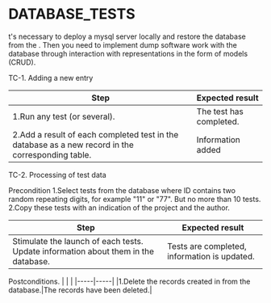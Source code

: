 # DATABASE_TESTS
t's necessary to deploy a mysql server locally and restore the database from the  . Then you need to implement 
dump software work with the database through interaction with representations in the form of models (CRUD).

TC-1. Adding a new entry

|Step| Expected result     |
|--------|-----------------------|
|1.Run any test (or several).| The test has completed.|
|2.Add a result of each completed test in the database as a new record in the corresponding table.| Information added|

TC-2. Processing of test data

 Precondition
1.Select tests from the database where ID contains two random repeating digits, for example "11" or "77". But no more than 10 tests.
2.Copy these tests with an indication of the   project and the author.

|Step| Expected result     |
|--------|-----------------------|
|Stimulate the launch of each tests. Update information about them in the database.| Tests are completed, information is updated.|

 Postconditions.
| | |
|-----|-----|
|1.Delete the records created in   from the database.|The records have been deleted.|
